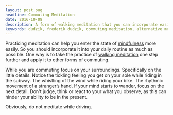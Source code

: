 ```yaml
---
layout: post.pug
headline: Commuting Meditation
date: 2016-10-08
description: A form of walking meditation that you can incorporate easily into your daily life.
keywords: dudzik, frederik dudzik, commuting meditation, alternative meditation practice, walking meditation
---
```

Practicing meditation can help you enter the state of [mindfulness](./mindfulness) more easily. So you should incorporate it into your daily routine as much as possible. One way is to take the practice of [walking meditation](http://www.wildmind.org/walking/overview) one step further and apply it to other forms of commuting.

While you are commuting focus on your surroundings. Specifically on the little details. Notice the tickling feeling you get on your sole while riding in the subway. The whistling of the wind while riding your bike. The rhythmic movement of a stranger’s hand. If your mind starts to wander, focus on the next detail. Don't judge, think or react to your what you observe, as this can hinder your ability to be in the present. 

Obviously, do not meditate while driving.
